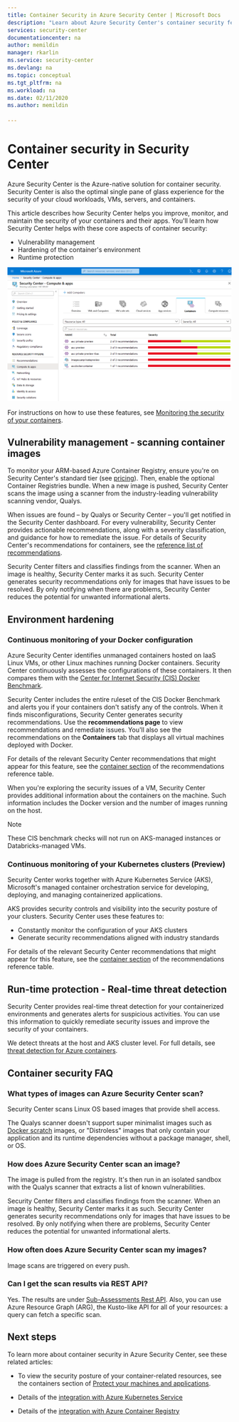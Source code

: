```yaml
---
title: Container Security in Azure Security Center | Microsoft Docs
description: "Learn about Azure Security Center's container security features."
services: security-center
documentationcenter: na
author: memildin
manager: rkarlin
ms.service: security-center
ms.devlang: na
ms.topic: conceptual
ms.tgt_pltfrm: na
ms.workload: na
ms.date: 02/11/2020
ms.author: memildin

---
```


# Container security in Security Center

Azure Security Center is the Azure-native solution for container security. Security Center is also the optimal single pane of glass experience for the security of your cloud workloads, VMs, servers, and containers.

This article describes how Security Center helps you improve, monitor, and maintain the security of your containers and their apps. You'll learn how Security Center helps with these core aspects of container security:

* Vulnerability management
* Hardening of the container's environment
* Runtime protection

[![Azure Security Center's container security tab](media/container-security/container-security-tab.png)](media/container-security/container-security-tab.png#lightbox)

For instructions on how to use these features, see [Monitoring the security of your containers](monitor-container-security.md).

## Vulnerability management - scanning container images
To monitor your ARM-based Azure Container Registry, ensure you're on Security Center's standard tier (see [pricing](/azure/security-center/security-center-pricing)). Then, enable the optional Container Registries bundle. When a new image is pushed, Security Center scans the image using a scanner from the industry-leading vulnerability scanning vendor, Qualys.

When issues are found – by Qualys or Security Center – you'll get notified in the Security Center dashboard. For every vulnerability, Security Center provides actionable recommendations, along with a severity classification, and guidance for how to remediate the issue. For details of Security Center's recommendations for containers, see the [reference list of recommendations](recommendations-reference.md#recs-containers).

Security Center filters and classifies findings from the scanner. When an image is healthy, Security Center marks it as such. Security Center generates security recommendations only for images that have issues to be resolved. By only notifying when there are problems, Security Center reduces the potential for unwanted informational alerts.

## Environment hardening

### Continuous monitoring of your Docker configuration
Azure Security Center identifies unmanaged containers hosted on IaaS Linux VMs, or other Linux machines running Docker containers. Security Center continuously assesses the configurations of these containers. It then compares them with the [Center for Internet Security (CIS) Docker Benchmark](https://www.cisecurity.org/benchmark/docker/).

Security Center includes the entire ruleset of the CIS Docker Benchmark and alerts you if your containers don't satisfy any of the controls. When it finds misconfigurations, Security Center generates security recommendations. Use the **recommendations page** to view recommendations and remediate issues. You'll also see the recommendations on the **Containers** tab that displays all virtual machines deployed with Docker. 

For details of the relevant Security Center recommendations that might appear for this feature, see the [container section](recommendations-reference.md#recs-containers) of the recommendations reference table.

When you're exploring the security issues of a VM, Security Center provides additional information about the containers on the machine. Such information includes the Docker version and the number of images running on the host. 

>[!NOTE]
> These CIS benchmark checks will not run on AKS-managed instances or Databricks-managed VMs.

### Continuous monitoring of your Kubernetes clusters (Preview)
Security Center works together with Azure Kubernetes Service (AKS), Microsoft's managed container orchestration service for developing, deploying, and managing containerized applications.

AKS provides security controls and visibility into the security posture of your clusters. Security Center uses these features to:
* Constantly monitor the configuration of your AKS clusters
* Generate security recommendations aligned with industry standards

For details of the relevant Security Center recommendations that might appear for this feature, see the [container section](recommendations-reference.md#recs-containers) of the recommendations reference table.

## Run-time protection - Real-time threat detection

Security Center provides real-time threat detection for your containerized environments and generates alerts for suspicious activities. You can use this information to quickly remediate security issues and improve the security of your containers.

We detect threats at the host and AKS cluster level. For full details, see [threat detection for Azure containers](threat-protection.md#azure-containers).


## Container security FAQ

### What types of images can Azure Security Center scan?
Security Center scans Linux OS based images that provide shell access. 

The Qualys scanner doesn't support super minimalist images such as [Docker scratch](https://hub.docker.com/_/scratch/) images, or "Distroless" images that only contain your application and its runtime dependencies without a package manager, shell, or OS.

### How does Azure Security Center scan an image?
The image is pulled from the registry. It's then run in an isolated sandbox with the Qualys scanner that extracts a list of known vulnerabilities.

Security Center filters and classifies findings from the scanner. When an image is healthy, Security Center marks it as such. Security Center generates security recommendations only for images that have issues to be resolved. By only notifying when there are problems, Security Center reduces the potential for unwanted informational alerts.

### How often does Azure Security Center scan my images?
Image scans are triggered on every push.

### Can I get the scan results via REST API?
Yes. The results are under [Sub-Assessments Rest API](/rest/api/securitycenter/subassessments/list/). Also, you can use Azure Resource Graph (ARG), the Kusto-like API for all of your resources: a query can fetch a specific scan.
 

## Next steps

To learn more about container security in Azure Security Center, see these related articles:

* To view the security posture of your container-related resources, see the containers section of [Protect your machines and applications](security-center-virtual-machine-protection.md#containers).

* Details of the [integration with Azure Kubernetes Service](azure-kubernetes-service-integration.md)

* Details of the [integration with Azure Container Registry](azure-container-registry-integration.md)